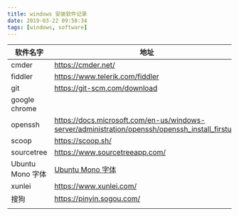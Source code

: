 ```yaml
---
title: windows 安装软件记录
date: 2019-03-22 09:58:34
tags: [windows, software]
---
```




|     软件名字     |                                                地址                                               |
|------------------|---------------------------------------------------------------------------------------------------|
| cmder            | <https://cmder.net/>                                                                              |
| fiddler          | <https://www.telerik.com/fiddler>                                                                 |
| git              | <https://git-scm.com/download>                                                                    |
| google chrome    |                                                                                                   |
| openssh          | <https://docs.microsoft.com/en-us/windows-server/administration/openssh/openssh_install_firstuse> |
| scoop            | <https://scoop.sh/>                                                                               |
| sourcetree       | <https://www.sourcetreeapp.com/>                                                                  |
| Ubuntu Mono 字体 | [Ubuntu Mono 字体](../../../../2019/03/21/buntu-Mono-字体.md/)                                    |
| xunlei           | <https://www.xunlei.com/>                                                                         |
| 搜狗             | <https://pinyin.sogou.com/>                                                                       |
|                  |                                                                                                   |
